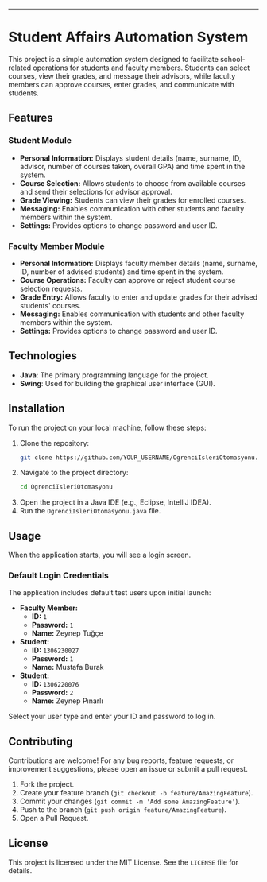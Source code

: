 -----

# Student Affairs Automation System

This project is a simple automation system designed to facilitate school-related operations for students and faculty members. Students can select courses, view their grades, and message their advisors, while faculty members can approve courses, enter grades, and communicate with students.

## Features

### Student Module

  * **Personal Information:** Displays student details (name, surname, ID, advisor, number of courses taken, overall GPA) and time spent in the system.
  * **Course Selection:** Allows students to choose from available courses and send their selections for advisor approval.
  * **Grade Viewing:** Students can view their grades for enrolled courses.
  * **Messaging:** Enables communication with other students and faculty members within the system.
  * **Settings:** Provides options to change password and user ID.

### Faculty Member Module

  * **Personal Information:** Displays faculty member details (name, surname, ID, number of advised students) and time spent in the system.
  * **Course Operations:** Faculty can approve or reject student course selection requests.
  * **Grade Entry:** Allows faculty to enter and update grades for their advised students' courses.
  * **Messaging:** Enables communication with students and other faculty members within the system.
  * **Settings:** Provides options to change password and user ID.

## Technologies

  * **Java**: The primary programming language for the project.
  * **Swing**: Used for building the graphical user interface (GUI).

## Installation

To run the project on your local machine, follow these steps:

1.  Clone the repository:
    ```bash
    git clone https://github.com/YOUR_USERNAME/OgrenciIsleriOtomasyonu.git
    ```
2.  Navigate to the project directory:
    ```bash
    cd OgrenciIsleriOtomasyonu
    ```
3.  Open the project in a Java IDE (e.g., Eclipse, IntelliJ IDEA).
4.  Run the `OgrenciIsleriOtomasyonu.java` file.

## Usage

When the application starts, you will see a login screen.

### Default Login Credentials

The application includes default test users upon initial launch:

  * **Faculty Member:**
      * **ID:** `1`
      * **Password:** `1`
      * **Name:** Zeynep Tuğçe
  * **Student:**
      * **ID:** `1306230027`
      * **Password:** `1`
      * **Name:** Mustafa Burak
  * **Student:**
      * **ID:** `1306220076`
      * **Password:** `2`
      * **Name:** Zeynep Pınarlı

Select your user type and enter your ID and password to log in.

## Contributing

Contributions are welcome\! For any bug reports, feature requests, or improvement suggestions, please open an issue or submit a pull request.

1.  Fork the project.
2.  Create your feature branch (`git checkout -b feature/AmazingFeature`).
3.  Commit your changes (`git commit -m 'Add some AmazingFeature'`).
4.  Push to the branch (`git push origin feature/AmazingFeature`).
5.  Open a Pull Request.

## License

This project is licensed under the MIT License. See the `LICENSE` file for details.

